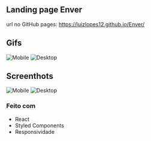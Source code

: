 ## Landing page Enver
 url no GitHub pages: https://luizlopes12.github.io/Enver/
## Gifs
![Mobile](./leafly1.gif)
![Desktop](./leafly2.gif)

## Screenthots

![Mobile](./leafly1.gif)
![Desktop](./leafly2.gif)

### Feito com

- React
- Styled Components
- Responsividade
